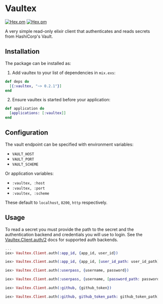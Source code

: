 # Vaultex

[![Hex.pm](https://img.shields.io/hexpm/v/vaultex.svg)]()
[![Hex.pm](https://img.shields.io/hexpm/dt/vaultex.svg)]()

A very simple read-only elixir client that authenticates and reads secrets from HashiCorp's Vault.

## Installation

The package can be installed as:

  1. Add vaultex to your list of dependencies in `mix.exs`:

```elixir
def deps do
  [{:vaultex, "~> 0.2.1"}]
end
```
  2. Ensure vaultex is started before your application:

```elixir
def application do
  [applications: [:vaultex]]
end
```
## Configuration

The vault endpoint can be specified with environment variables:

* `VAULT_HOST`
* `VAULT_PORT`
* `VAULT_SCHEME`

Or application variables:

* `:vaultex, :host`
* `:vaultex, :port`
* `:vaultex, :scheme`

These default to `localhost`, `8200`, `http` respectively.


## Usage

To read a secret you must provide the path to the secret and the authentication backend and credentials you will use to login. See the [Vaultex.Client.auth/2](https://hexdocs.pm/vaultex/Vaultex.Client.html#auth/2) docs for supported auth backends.

```elixir
...
iex> Vaultex.Client.auth(:app_id, {app_id, user_id})

iex> Vaultex.Client.auth(:app_id, {app_id, [user_id_path: user_id_path]})

iex> Vaultex.Client.auth(:userpass, {username, password})

iex> Vaultex.Client.auth(:userpass, {username, [password_path: password]})

iex> Vaultex.Client.auth(:github, {github_token})

iex> Vaultex.Client.auth(:github, github_token_path: github_token_path)
```
